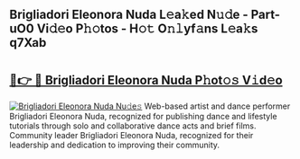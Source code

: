 ## Brigliadori Eleonora Nuda L𝚎a𝚔ed N𝚞𝚍e - Part-uO0 Vi𝚍𝚎o P𝚑𝚘tos - H𝚘𝚝 O𝚗𝚕yf𝚊ns L𝚎a𝚔s q7Xab

# <h2><a href="http://kf2t4s3.oniu.top/?m=Brigliadori+Eleonora+Nuda">🔗👉 🔴 Brigliadori Eleonora Nuda P𝚑ot𝚘𝚜 V𝚒d𝚎o</a></h2>

[![Brigliadori Eleonora Nuda Nu𝚍e𝚜](https://i.imgur.com/0qMVB7G.gif)](http://kf2t4s3.oniu.top/?m=Brigliadori+Eleonora+Nuda)
Web-based artist and dance performer Brigliadori Eleonora Nuda, recognized for publishing dance and lifestyle tutorials through solo and collaborative dance acts and brief films. Community leader Brigliadori Eleonora Nuda, recognized for their leadership and dedication to improving their community.  
